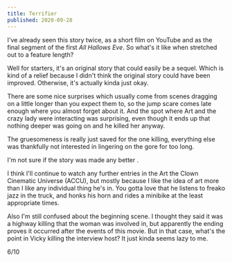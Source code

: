 ```yaml
---
title: Terrifier
published: 2020-09-28
---
```


I've already seen this story twice, as a short film on YouTube and as the final segment of the first _All Hallows Eve_. So what's it like when stretched out to a feature length?

Well for starters, it's an original story that could easily be a sequel. Which is kind of a relief because I didn't think the original story could have been improved. Otherwise, it's actually kinda just okay.

There are some nice surprises which usually come from scenes dragging on a little longer than you expect them to, so the jump scare comes late enough where you almost forget about it. And the spot where Art and the crazy lady were interacting was surprising, even though it ends up that nothing deeper was going on and he killed her anyway.

The gruesomeness is really just saved for the one killing, everything else was thankfully not interested in lingering on the gore for too long.

I'm not sure if the story was made any better .

I think I'll continue to watch any further entries in the Art the Clown Cinematic Universe (ACCU), but mostly because I like the idea of art more than I like any individual thing he's in. You gotta love that he listens to freako jazz in the truck, and honks his horn and rides a minibike at the least appropriate times.

Also I'm still confused about the beginning scene. I thought they said it was a highway killing that the woman was involved in, but apparently the ending proves it occurred after the events of this movie. But in that case, what's the point in Vicky killing the interview host? It just kinda seems lazy to me.

6/10
